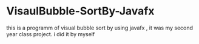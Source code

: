# VisaulBubble-SortBy-Javafx
this is a programm of visual bubble sort by using javafx , it was my second year class project. i did it by myself
